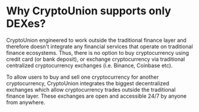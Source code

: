 # Why CryptoUnion supports only DEXes?

CryptoUnion engineered to work outside the traditional finance layer and therefore doesn't integrate any financial services that operate on traditional finance ecosystems. Thus, there is no option to buy cryptocurrency using credit card (or bank deposit), or exchange cryptocurrency via traditional centralized cryptocurrency exchanges (i.e. Binance, Coinbase etc).

To allow users to buy and sell one cryptocurrency for another cryptocurrency, CryptoUnion integrates the biggest decentralized exchanges which allow cryptocurrency trades outside the traditional finance layer. These exchanges are open and accessible 24/7 by anyone from anywhere.


